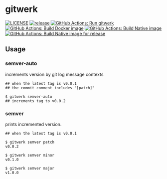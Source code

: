 # gitwerk

[![LICENSE](https://img.shields.io/github/license/rinx/gitwerk)](https://github.com/rinx/gitwerk/blob/master/LICENSE)
[![release](https://img.shields.io/github/v/release/rinx/gitwerk)](https://github.com/rinx/gitwerk/releases)
[![GitHub Actions: Run gitwerk](https://github.com/rinx/gitwerk/workflows/Run%20gitwerk/badge.svg)](https://github.com/rinx/gitwerk/actions)
[![GitHub Actions: Build Docker image](https://github.com/rinx/gitwerk/workflows/Build%20docker%20image/badge.svg)](https://github.com/rinx/gitwerk/actions)
[![GitHub Actions: Build Native image](https://github.com/rinx/gitwerk/workflows/Build%20native%20image/badge.svg)](https://github.com/rinx/gitwerk/actions)
[![GitHub Actions: Build Native image for release](https://github.com/rinx/gitwerk/workflows/Build%20native%20image%20for%20release/badge.svg)](https://github.com/rinx/gitwerk/actions)

## Usage

### semver-auto

increments version by git log message contexts

```
## when the latest tag is v0.0.1
## the commit comment includes "[patch]"

$ gitwerk semver-auto
## increments tag to v0.0.2
```

### semver

prints incremented version.

```
## when the latest tag is v0.0.1

$ gitwerk semver patch
v0.0.2

$ gitwerk semver minor
v0.1.0

$ gitwerk semver major
v1.0.0
```
